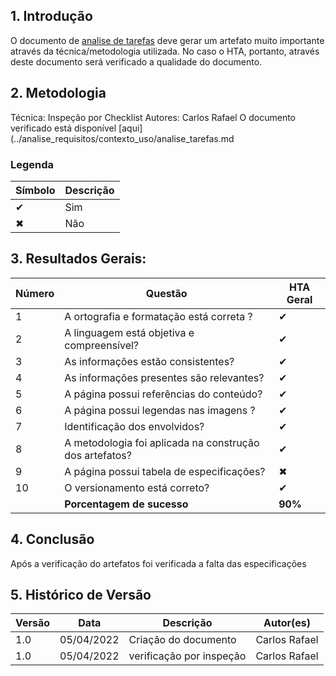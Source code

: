 ## 1. Introdução

O documento de [analise de tarefas](../analise_requisitos/contexto_uso/analise_tarefas.md) deve gerar um artefato muito importante através da técnica/metodologia utilizada. No caso o HTA, portanto, através deste documento será verificado a qualidade do documento.

## 2. Metodologia

Técnica: Inspeção por Checklist
Autores: Carlos Rafael
O documento verificado está disponível [aqui](../analise_requisitos/contexto_uso/analise_tarefas.md

### Legenda

| Símbolo | Descrição |
| ------- | --------- |
| ✔       | Sim       |
| ✖       | Não       |

## 3. Resultados Gerais:

| Número | Questão                                                 | HTA Geral            |
| ------ | ------------------------------------------------------- | -------------------- |
| 1      | A ortografia e formatação está correta ?                | ✔                    |
| 2      | A linguagem está objetiva e compreensível?              | ✔                    |
| 3      | As informações estão consistentes?                      | ✔                    |
| 4      | As informações presentes são relevantes?                | ✔                    |
| 5      | A página possui referências do conteúdo?                | ✔                    |
| 6      | A página possui legendas nas imagens ?                  | ✔                    |
| 7      | Identificação dos envolvidos?                           | ✔                    |
| 8      | A metodologia foi aplicada na construção dos artefatos? | ✔                    |
| 9      | A página possui tabela de especificações?               | ✖                    |
| 10     | O versionamento está correto?                           | ✔                    |
|        | <strong>Porcentagem de sucesso</strong>                 | <strong>90%</strong> |

## 4. Conclusão

Após a verificação do artefatos foi verificada a falta das especificações

## 5. Histórico de Versão

| Versão | Data       | Descrição                | Autor(es)     |
| ------ | ---------- | ------------------------ | ------------- |
| 1.0    | 05/04/2022 | Criação do documento     | Carlos Rafael |
| 1.0    | 05/04/2022 | verificação por inspeção | Carlos Rafael |
